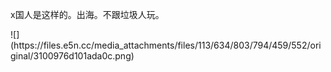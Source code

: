 <p>x国人是这样的。出海。不跟垃圾人玩。</p>
![](https://files.e5n.cc/media_attachments/files/113/634/803/794/459/552/original/3100976d101ada0c.png)